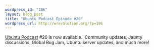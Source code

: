 ```yaml
--- 
wordpress_id: "186"
layout: blog_post
title: "Ubuntu Podcast Episode #20"
wordpress_url: http://wrevolution.org/?p=186
---
```

<a href="http://ubuntupodcast.net/2009/02/28/ubuntu-podcast-episode-20/">Ubuntu Podcast</a> #20 is now available.  Community updates, Jaunty discussions, Global Bug Jam, Ubuntu server updates, and much more!
<div class="zemanta-pixie"><img class="zemanta-pixie-img" src="http://img.zemanta.com/pixy.gif?x-id=3d387343-fdd1-436b-af35-93fcd916ca68" alt="" /></div>
